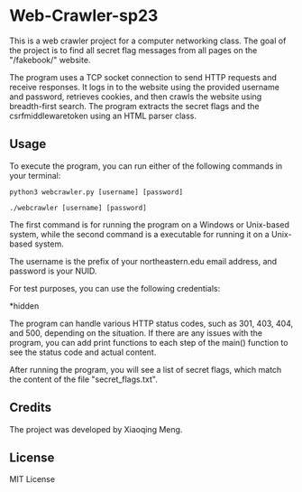 # Web-Crawler-sp23

This is a web crawler project for a computer networking class. The goal of the project is to find all secret flag messages from all pages on the "/fakebook/" website.

The program uses a TCP socket connection to send HTTP requests and receive responses. It logs in to the website using the provided username and password, retrieves cookies, and then crawls the website using breadth-first search. The program extracts the secret flags and the csrfmiddlewaretoken using an HTML parser class.

## Usage

To execute the program, you can run either of the following commands in your terminal:

`python3 webcrawler.py [username] [password]`

`./webcrawler [username] [password]`

The first command is for running the program on a Windows or Unix-based system, while the second command is a executable for running it on a Unix-based system.

The username is the prefix of your northeastern.edu email address, and password is your NUID.

For test purposes, you can use the following credentials:

*hidden

The program can handle various HTTP status codes, such as 301, 403, 404, and 500, depending on the situation. If there are any issues with the program, you can add print functions to each step of the main() function to see the status code and actual content.

After running the program, you will see a list of secret flags, which match the content of the file "secret_flags.txt".

## Credits

The project was developed by Xiaoqing Meng.

## License

MIT License
